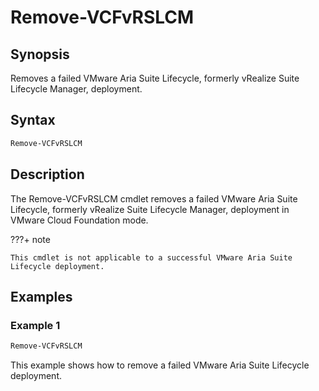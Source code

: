 # Remove-VCFvRSLCM

## Synopsis

Removes a failed VMware Aria Suite Lifecycle, formerly vRealize Suite Lifecycle Manager, deployment.

## Syntax

```powershell
Remove-VCFvRSLCM
```

## Description

The Remove-VCFvRSLCM cmdlet removes a failed VMware Aria Suite Lifecycle, formerly vRealize Suite Lifecycle Manager, deployment in VMware Cloud Foundation mode.

???+ note

    This cmdlet is not applicable to a successful VMware Aria Suite Lifecycle deployment.

## Examples

### Example 1

```powershell
Remove-VCFvRSLCM
```

This example shows how to remove a failed VMware Aria Suite Lifecycle deployment.
